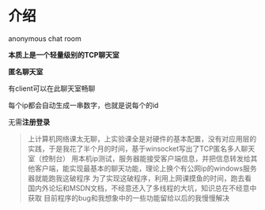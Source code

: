 # 介绍
anonymous chat room

**本质上是一个轻量级别的TCP聊天室**

**匿名聊天室**

有client可以在此聊天室畅聊

每个ip都会自动生成一串数字，也就是说每个的id

无需**注册登录**

>上计算机网络课太无聊，上实验课全是对硬件的基本配置，没有对应用层的实践，于是我花了半个月的时间，基于winsocket写出了TCP匿名多人聊天室（控制台）
>用本机ip测试，服务器能接受客户端信息，并把信息转发给其他客户端，能实现最基本的聊天功能，理论上换个有公网ip的windows服务器就能跑我这破程序
>为了实现这破程序，利用上网课摸鱼的时间，跑去看国内外论坛和MSDN文档，不经意还入了多线程的大坑，知识总在不经意中获取
>目前程序的bug和我想象中的一些功能留给以后的我慢慢解决
